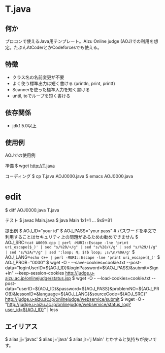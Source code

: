 T.java
====

## 何か
プロコンで使えるJava用テンプレート。Aizu Online judge (AOJ)での利用を想定。たぶんAtCoderとかCodeforcesでも使える。

## 特徴
* クラス名の名前変更が不要
* よく使う標準出力は短く書ける (println, print, printf)
* Scannerを使った標準入力を短く書ける
* until, toでループを短く書ける

## 依存関係
* jdk1.5.0以上

## 使用例
AOJでの使用例

準備
 $ wget http://T.java

コーディング
 $ cp T.java AOJ0000.java
 $ emacs AOJ0000.java
  # edit 
 $ diff AOJ0000.java T.java

テスト
 $ javac Main.java
 $ java Main
 1x1=1
 ...
 9x9=81

提出例
 $ AOJ_ID="your id"
 $ AOJ_PASS="your pass"  # パスワードを平文で利用することはセキュリティ上の問題があるためお勧めできません
 $ AOJ_SRC=`cat A0000.cpp | perl -MURI::Escape -lne 'print uri_escape($_)' | sed "s/%20/+/g" | sed "s/%28/(/g" | sed "s/%29/)/g" | sed "s/%2A/*/g" | sed ':loop; N; $!b loop; ;s/\n/%0A/g'`
 $ AOJ_LANG=`echo C++ | perl -MURI::Escape -lne 'print uri_escape($_)'`
 $ AOJ_PROB="0000"
 $ wget -O - --save-cookies=cookie.txt --post-data="loginUserID=${AOJ_ID}&loginPassword=${AOJ_PASS}&submit=Sign+in" --keep-session-cookies http://judge.u-aizu.ac.jp/onlinejudge/status.jsp
 $ wget -O - --load-cookies=cookie.txt --post-data="userID=${AOJ_ID}&password=${AOJ_PASS}&problemNO=${AOJ_PROB}&lessonID=&language=${AOJ_LANG}&sourceCode=${AOJ_SRC}" http://judge.u-aizu.ac.jp/onlinejudge/webservice/submit
 $ wget -O - "http://judge.u-aizu.ac.jp/onlinejudge/webservice/status_log?user_id=${AOJ_ID}" | less

## エイリアス
 $ alias jj='javac'
 $ alias j='java'
 $ alias jr='j Main'
とかすると気持ちが良いです。
